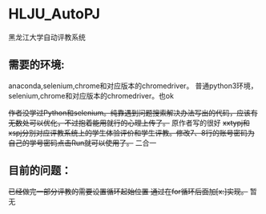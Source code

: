 # HLJU_AutoPJ
黑龙江大学自动评教系统

## 需要的环境:
anaconda,selenium,chrome和对应版本的chromedriver。
普通python3环境，selenium,chrome和对应版本的chromedriver。也ok

~~作者没学过Python和selenium。纯靠遇到问题搜索解决办法写出的代码，应该有无数处可以优化，不过抱着能用就行的心理上传了。~~
原作者写的很好
~~xxtypj和xspj分别对应评教系统上的学生体验评价和学生评教。修改7、8行的账号密码为自己的学号密码点击Run就可以使用了。~~
二合一

## 目前的问题：
~~已经做完一部分评教的需要设置循环起始位置 通过在for循环后面加[x:]实现。~~
暂无
